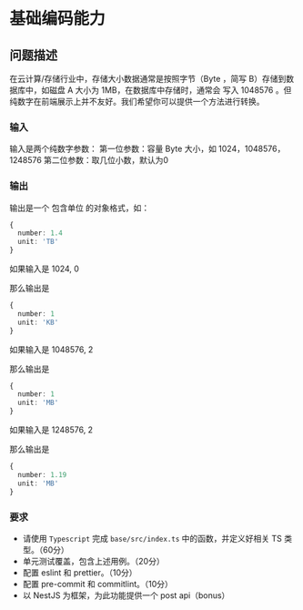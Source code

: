 # 基础编码能力

## 问题描述

在云计算/存储行业中，存储大小数据通常是按照字节（Byte ，简写 B）存储到数据库中，如磁盘 A 大小为 1MB，在数据库中存储时，通常会 写入 1048576 。但纯数字在前端展示上并不友好。我们希望你可以提供一个方法进行转换。


### 输入

输入是两个纯数字参数：
第一位参数：容量 Byte 大小，如 1024，1048576，1248576
第二位参数：取几位小数，默认为0


### 输出

输出是一个 包含单位 的对象格式，如：
```typescript
{
  number: 1.4
  unit: 'TB'
}
```

如果输入是 1024, 0

那么输出是
```typescript
{
  number: 1
  unit: 'KB'
}
```

如果输入是 1048576, 2

那么输出是
```typescript
{
  number: 1
  unit: 'MB'
}
```

如果输入是 1248576, 2

那么输出是
```typescript
{
  number: 1.19
  unit: 'MB'
}
```


### 要求

- 请使用 `Typescript` 完成 `base/src/index.ts` 中的函数，并定义好相关 TS 类型。（60分）
- 单元测试覆盖，包含上述用例。（20分）
- 配置 eslint 和 prettier。（10分）
- 配置 pre-commit 和 commitlint。（10分）
- 以 NestJS 为框架，为此功能提供一个 post api（bonus）
